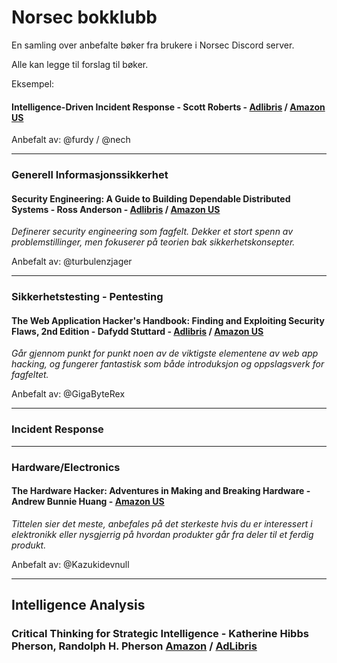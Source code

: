 # Norsec bokklubb
En samling over anbefalte bøker fra brukere i Norsec Discord server.

Alle kan legge til forslag til bøker.


Eksempel:

#### Intelligence-Driven Incident Response - Scott Roberts - [Adlibris](https://www.adlibris.com/no/bok/intelligence-driven-incident-response-9781491934944) / [Amazon US](https://www.amazon.com/dp/1491934948/ref=cm_sw_em_r_mt_dp_Q6FW5WB6FWMM7G5CGR6S)     
Anbefalt av: @furdy / @nech


- - -

### Generell Informasjonssikkerhet

#### Security Engineering: A Guide to Building Dependable Distributed Systems - Ross Anderson - [Adlibris](https://www.adlibris.com/no/bok/intelligence-driven-incident-response-9781491934944) / [Amazon US](https://www.amazon.com/Security-Engineering-Building-Dependable-Distributed/dp/1119642787/)   

*Definerer security engineering som fagfelt. Dekker et stort spenn av problemstillinger, men fokuserer på teorien bak sikkerhetskonsepter.*

Anbefalt av: @turbulenzjager


- - -

### Sikkerhetstesting - Pentesting

#### The Web Application Hacker's Handbook: Finding and Exploiting Security Flaws, 2nd Edition - Dafydd Stuttard - [Adlibris](https://www.adlibris.com/no/bok/the-web-application-hackers-handbook-9781118026472) / [Amazon US](https://www.amazon.com/Web-Application-Hackers-Handbook-Exploiting/dp/1118026470)

*Går gjennom punkt for punkt noen av de viktigste elementene av web app hacking, og fungerer fantastisk som både introduksjon og oppslagsverk for fagfeltet.*

Anbefalt av: @GigaByteRex

- - - 

### Incident Response


- - - 

### Hardware/Electronics

#### The Hardware Hacker: Adventures in Making and Breaking Hardware - Andrew Bunnie Huang - [Amazon US](https://www.amazon.com/Hardware-Hacker-Adventures-Making-Breaking-dp-1593279787/dp/1593279787)

*Tittelen sier det meste, anbefales på det sterkeste hvis du er interessert i elektronikk eller nysgjerrig på hvordan produkter går fra deler til et ferdig produkt.*   

Anbefalt av: @Kazukidevnull

- - - 

## Intelligence Analysis

### Critical Thinking for Strategic Intelligence - Katherine Hibbs Pherson, Randolph H. Pherson [Amazon](https://www.amazon.com/Critical-Thinking-Strategic-Intelligence-Katherine/dp/1452226679) / [AdLibris](https://www.adlibris.com/no/bok/critical-thinking-for-strategic-intelligence-9781544374260?gclid=Cj0KCQjwvr6EBhDOARIsAPpqUPGrJ_Tz-gARXR18eJhcrpk4AUwxFwHROV_b_zm-4au8-fG0sKKhPH8aAriAEALw_wcB)


